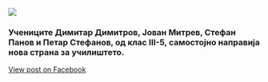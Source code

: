![](/News/15.jpg)

### Учениците Димитар Димитров, Јован Митрев, Стефан Панов и Петар Стефанов, од клас III-5, самостојно направија нова страна за училиштето.

[View post on Facebook](https://developers.facebook.com/)